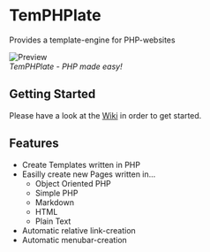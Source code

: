 # TemPHPlate

Provides a template-engine for PHP-websites

![Preview]  
_TemPHPlate - PHP made easy!_

## Getting Started
Please have a look at the [Wiki](https://github.com/manuth/TemPHPlate/wiki) in order to get started.

## Features
  - Create Templates written in PHP
  - Easilly create new Pages written in...
    - Object Oriented PHP
    - Simple PHP
    - Markdown
    - HTML
    - Plain Text
  - Automatic relative link-creation
  - Automatic menubar-creation

<!--- Figures -->
[Preview]: https://raw.githubusercontent.com/wiki/manuth/TemPHPlate/assets/images/Home/OOPPHPPreview.png "TemPHPlate's PHP to webpage-conversion"